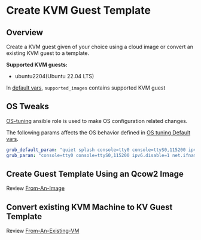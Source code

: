 # Create KVM Guest Template
 
## Overview
Create a KVM guest given of your choice using a cloud image or convert an existing KVM guest to a template.


**Supported KVM guests:**
- ubuntu2204(Ubuntu 22.04 LTS)

In [default vars](./defaults/main.yml), `supported_images` contains supported KVM guest

## OS Tweaks
[OS-tuning](../os-tuning/README.md) ansible role is used to make OS configuration related changes.

The following params affects the OS behavior defined in [OS tuning Default vars](../os-tuning/defaults/main.yml).

```yaml
grub_default_param: "quiet splash console=tty0 console=ttyS0,115200 ipv6.disable=1 net.ifnames=0 biosdevname=0"
grub_param: "console=tty0 console=ttyS0,115200 ipv6.disable=1 net.ifnames=0 biosdevname=0"
```

## Create Guest Template Using an Qcow2 Image
Review [From-An-Image](./From-An-Image.md)

## Convert existing KVM Machine to KV Guest Template
Review [From-An-Existing-VM](./From-An-Existing-VM.md)